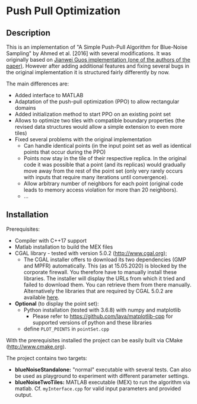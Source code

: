 # Push Pull Optimization

## Description

This is an implementation of "A Simple Push-Pull Algorithm for Blue-Noise Sampling" by Ahmed et al. [2016] with several modifications.
It was originally based on [Jianwei Guos implementation (one of the authors of the paper)](https://github.com/jianweiguo/push-pull). However after adding additional features and fixing several bugs in the original implementation it is structured fairly differently by now.

The main differences are:
* Added interface to MATLAB
* Adaptation of the push-pull optimization (PPO) to allow rectangular domains
* Added initialization method to start PPO on an existing point set
* Allows to optimize two tiles with compatible boundary properties (the revised data structures would allow a simple extension to even more tiles)
* Fixed several problems with the original implementation
  * Can handle identical points (in the input point set as well as identical points that occur during the PPO)
  * Points now stay in the tile of their respective replica. In the original code it was possible that a point (and its replicas) would gradually move away from the rest of the point set (only very rarely occurs with inputs that require many iterations until convergence).
  * Allow arbitrary number of neighbors for each point (original code leads to memory access violation for more than 20 neighbors). 
  * ...

## Installation
Prerequisites:
* Compiler with C++17 support
* Matlab installation to build the MEX files
* CGAL library - tested with version 5.0.2 (http://www.cgal.org);
  * The CGAL installer offers to download its two dependencies (GMP and MPFR) automatically. This (as at 15.05.2020) is blocked by the corporate firewall. You therefore have to manually install these libraries.
  The installer will display the URLs from which it tried and failed to download them. You can retrieve them from there manually. Alternatively the libraries that are required by CGAL 5.0.2 are available [here](\\sickcn.net\sick\CDSMI\projekte_mrk\Externe\TobiasBamberger\software\CGAL_dependencies).
* **Optional** (to display the point set):
  * Python installation (tested with 3.6.8) with numpy and matplotlib
    * Please refer to https://github.com/lava/matplotlib-cpp for supported versions of python and these libraries
  * define `PLOT_POINTS` in `pointSet.cpp`

With the prerequisites installed the project can be easily built via CMake (http://www.cmake.org).

The project contains two targets:

* **blueNoiseStandalone:** "normal" executable with several tests. Can also be used as playground to experiment with different parameter settings.
* **blueNoiseTwoTiles:** MATLAB executable (MEX) to run the algorithm via matlab. Cf. `myInterface.cpp` for valid input parameters and provided output.
